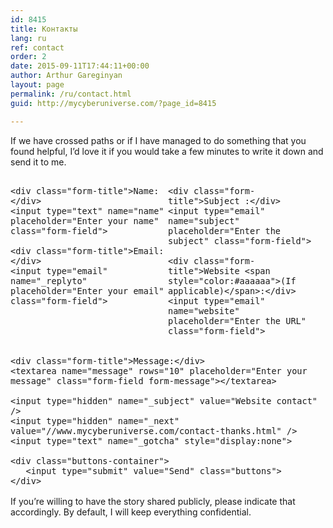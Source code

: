 ```yaml
---
id: 8415
title: Контакты
lang: ru
ref: contact
order: 2
date: 2015-09-11T17:44:11+00:00
author: Arthur Gareginyan
layout: page
permalink: /ru/contact.html
guid: http://mycyberuniverse.com/?page_id=8415

---
```

If we have crossed paths or if I have managed to do something that you found helpful, I’d love it if you would take a few minutes to write it down and send it to me. 

<form id="contact-form" action="http://formspree.io/arthurgareginyan@gmail.com" method="POST">

<div class="field-left">

    <div class="form-title">Name:</div>
    <input type="text" name="name" placeholder="Enter your name" class="form-field">

    <div class="form-title">Email:</div>
    <input type="email" name="_replyto" placeholder="Enter your email" class="form-field">

</div>
<div class="field-right">

    <div class="form-title">Subject :</div>
    <input type="email" name="subject" placeholder="Enter the subject" class="form-field">

    <div class="form-title">Website <span style="color:#aaaaaa">(If applicable)</span>:</div>
    <input type="email" name="website" placeholder="Enter the URL" class="form-field">

</div>

    <div class="form-title">Message:</div>
    <textarea name="message" rows="10" placeholder="Enter your message" class="form-field form-message"></textarea>

    <input type="hidden" name="_subject" value="Website contact" />
    <input type="hidden" name="_next" value="//www.mycyberuniverse.com/contact-thanks.html" />
    <input type="text" name="_gotcha" style="display:none">

    <div class="buttons-container">
       <input type="submit" value="Send" class="buttons">
    </div>

</form>

<style>
#contact-form {
   font-family: Georgia, Palatino, Palatino Linotype, Times, Times New Roman, serif;
   font-size: 16px;
   width: 100%;
}

.field-left {
   width: 50%;
   display: inline-block;
   float: left;
}

.field-right {
   width: 50%;
   display: inline-block;
}

.form-title {
   margin-bottom:10px;
   color: #fff;
   text-shadow: #fdf2e4 0 1px 0;
}

.form-field {
   border: 1px solid #a39584;
   background: #f3f3f3;
   -webkit-border-radius: 4px;
   -moz-border-radius: 4px;
   border-radius: 4px;
   color: #C4C4C4;
   -webkit-box-shadow: rgba(255,255,255,0.4) 0 1px 0, inset rgba(000,000,000,0.7) 0 0px 0px;
   -moz-box-shadow: rgba(255,255,255,0.4) 0 1px 0, inset rgba(000,000,000,0.7) 0 0px 0px;
   box-shadow: rgba(255,255,255,0.4) 0 1px 0, inset rgba(000,000,000,0.7) 0 0px 0px;
   padding: 8px;
   margin-bottom: 20px;
   width: 90%;
}
.form-field:focus {
   background: #fff;
   color: #725129;
}

.form-message {
   width: 95%;
}

.buttons-container {
   margin: 8px 0;
   //text-align: center;
}

.buttons {
	-moz-box-shadow:inset 0px 1px 0px 0px #ffffff;
	-webkit-box-shadow:inset 0px 1px 0px 0px #ffffff;
	box-shadow:inset 0px 1px 0px 0px #ffffff;
	background:-webkit-gradient(linear, left top, left bottom, color-stop(0.05, #f9f9f9), color-stop(1, #e9e9e9));
	background:-moz-linear-gradient(top, #f9f9f9 5%, #e9e9e9 100%);
	background:-webkit-linear-gradient(top, #f9f9f9 5%, #e9e9e9 100%);
	background:-o-linear-gradient(top, #f9f9f9 5%, #e9e9e9 100%);
	background:-ms-linear-gradient(top, #f9f9f9 5%, #e9e9e9 100%);
	background:linear-gradient(to bottom, #f9f9f9 5%, #e9e9e9 100%);
	filter:progid:DXImageTransform.Microsoft.gradient(startColorstr='#f9f9f9', endColorstr='#e9e9e9',GradientType=0);
	background-color:#f9f9f9;
	-moz-border-radius:6px;
	-webkit-border-radius:6px;
	border-radius:6px;
	border:1px solid #dcdcdc;
	display:inline-block;
	cursor:pointer;
	color:#666666;
	font-family:Arial;
	font-size:15px;
	font-weight:bold;
	padding:6px 24px;
	text-decoration:none;
	text-shadow:0px 1px 0px #ffffff;
}
.buttons:hover {
	background:-webkit-gradient(linear, left top, left bottom, color-stop(0.05, #e9e9e9), color-stop(1, #f9f9f9));
	background:-moz-linear-gradient(top, #e9e9e9 5%, #f9f9f9 100%);
	background:-webkit-linear-gradient(top, #e9e9e9 5%, #f9f9f9 100%);
	background:-o-linear-gradient(top, #e9e9e9 5%, #f9f9f9 100%);
	background:-ms-linear-gradient(top, #e9e9e9 5%, #f9f9f9 100%);
	background:linear-gradient(to bottom, #e9e9e9 5%, #f9f9f9 100%);
	filter:progid:DXImageTransform.Microsoft.gradient(startColorstr='#e9e9e9', endColorstr='#f9f9f9',GradientType=0);
	background-color:#e9e9e9;
}
.buttons:active {
	position:relative;
	top:1px;
}
</style>

If you’re willing to have the story shared publicly, please indicate that accordingly. By default, I will keep everything confidential.
